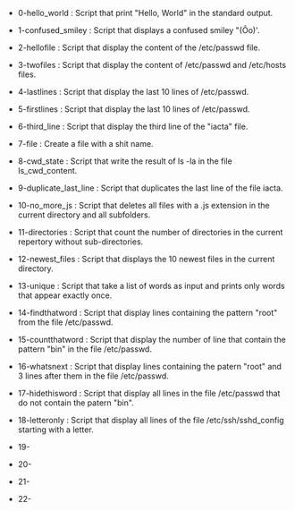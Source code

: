 - 0-hello_world : Script that print "Hello, World" in the standard output.

- 1-confused_smiley : Script that displays a confused smiley "(Ôo)'.

- 2-hellofile : Script that display the content of the /etc/passwd file.

- 3-twofiles : Script that display the content of /etc/passwd and /etc/hosts files.

- 4-lastlines : Script that display the last 10 lines of /etc/passwd.

- 5-firstlines : Script that display the last 10 lines of /etc/passwd.

- 6-third_line : Script that display the third line of the "iacta" file.

- 7-file : Create a file with a shit name.

- 8-cwd_state : Script that write the result of ls -la in the file ls_cwd_content.

- 9-duplicate_last_line : Script that duplicates the last line of the file iacta.

- 10-no_more_js : Script that deletes all files with a .js extension in the current directory and all subfolders.

- 11-directories : Script that count the number of directories in the current repertory without sub-directories.

- 12-newest_files : Script that displays the 10 newest files in the current directory.

- 13-unique : Script that take a list of words as input and prints only words that appear exactly once.

- 14-findthatword : Script that display lines containing the pattern "root" from the file /etc/passwd.

- 15-countthatword : Script that display the number of line that contain the pattern "bin" in the file /etc/passwd.

- 16-whatsnext : Script that display lines containing the patern "root" and 3 lines after them in the file /etc/passwd.

- 17-hidethisword : Script that display all lines in the file /etc/passwd that do not contain the patern "bin".

- 18-letteronly : Script that display all lines of the file /etc/ssh/sshd_config starting with a letter.

- 19-

- 20-

- 21-

- 22-
